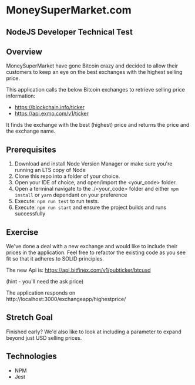 # MoneySuperMarket.com 
## NodeJS Developer Technical Test

## Overview

MoneySuperMarket have gone Bitcoin crazy and decided to allow their customers to keep an 
eye on the best exchanges with the highest selling price.

This application calls the below Bitcoin exchanges to retrieve selling price information:

 * https://blockchain.info/ticker
 * https://api.exmo.com/v1/ticker

It finds the exchange with the best (highest) price and returns the price and the exchange name.

## Prerequisites
1.	Download and install Node Version Manager or make sure you're running an LTS copy of Node
2. 	Clone this repo into a folder of your choice.
3.	Open your IDE of choice, and open/import the <your_code> folder.
4.  Open a terminal navigate to the ./<your_code> folder and either `npm install` or `yarn` dependant on your preference
5.  Execute: `npm run test` to run tests.
6.	Execute: `npm run start` and ensure the project builds and runs successfully 
      
## Exercise

We've done a deal with a new exchange and would like to include their prices in the application.  Feel free to refactor
the existing code as you see fit so that it adheres to SOLID principles.

The new Api is:
https://api.bitfinex.com/v1/pubticker/btcusd

(hint - you'll need the ask price)

The application responds on http://localhost:3000/exchangeapp/highestprice/

## Stretch Goal

Finished early? We'd also like to look at including a parameter to expand beyond just USD selling prices.

## Technologies

 * NPM
 * Jest
